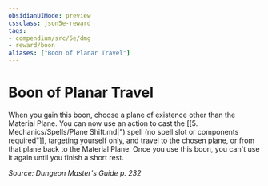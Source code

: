 ```yaml
---
obsidianUIMode: preview
cssclass: json5e-reward
tags:
- compendium/src/5e/dmg
- reward/boon
aliases: ["Boon of Planar Travel"]
---
```

# Boon of Planar Travel

When you gain this boon, choose a plane of existence other than the Material Plane. You can now use an action to cast the [[5. Mechanics/Spells/Plane Shift.md|") spell (no spell slot or components required"]], targeting yourself only, and travel to the chosen plane, or from that plane back to the Material Plane. Once you use this boon, you can't use it again until you finish a short rest.

*Source: Dungeon Master's Guide p. 232*